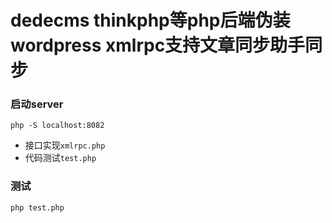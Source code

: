# dedecms thinkphp等php后端伪装wordpress xmlrpc支持文章同步助手同步

### 启动server

```
php -S localhost:8082

```
- 接口实现`xmlrpc.php`
- 代码测试`test.php`


### 测试
```
php test.php
```